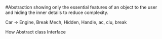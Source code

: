 #Abstraction
showing only the essential features of an object to the user and hiding the inner details to reduce complexity.

Car -> Engine, Break Mech, Hidden, Handle, ac, clu, break

How 
Abstract class
Interface